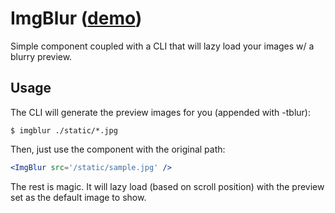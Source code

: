 # ImgBlur ([demo](https://imgblur.herokuapp.com/))

Simple component coupled with a CLI that will lazy load your images w/ a blurry preview.

## Usage

The CLI will generate the preview images for you (appended with -tblur):

```
$ imgblur ./static/*.jpg
```

Then, just use the component with the original path:

```jsx
<ImgBlur src='/static/sample.jpg' />
```

The rest is magic. It will lazy load (based on scroll position) with the preview set as the default image to show.
